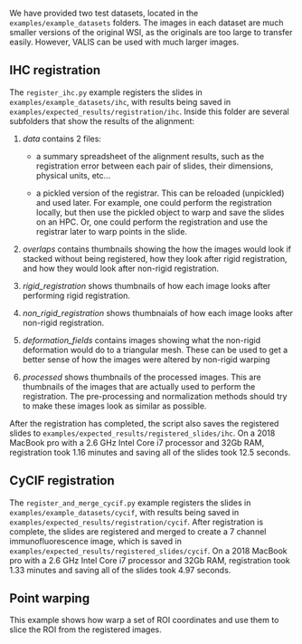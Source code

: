 We have provided two test datasets, located in the `examples/example_datasets` folders. The images in each dataset are much smaller versions of the original WSI, as the originals are too large to transfer easily. However, VALIS can be used with much larger images.

## IHC registration
The `register_ihc.py` example registers the slides in `examples/example_datasets/ihc`, with results being saved in `examples/expected_results/registration/ihc`. Inside this folder are several subfolders that show the results of the alignment:

1. *data* contains 2 files:
    * a summary spreadsheet of the alignment results, such
    as the registration error between each pair of slides, their
    dimensions, physical units, etc...

    * a pickled version of the registrar. This can be reloaded
    (unpickled) and used later. For example, one could perform
    the registration locally, but then use the pickled object
    to warp and save the slides on an HPC. Or, one could perform
    the registration and use the registrar later to warp
    points in the slide.

2. *overlaps* contains thumbnails showing the how the images
    would look if stacked without being registered, how they
    look after rigid registration, and how they would look
    after non-rigid registration.

3. *rigid_registration* shows thumbnails of how each image
    looks after performing rigid registration.

4. *non_rigid_registration* shows thumbnaials of how each
    image looks after non-rigid registration.

5. *deformation_fields* contains images showing what the
    non-rigid deformation would do to a triangular mesh.
    These can be used to get a better sense of how the
    images were altered by non-rigid warping

6. *processed* shows thumbnails of the processed images.
    This are thumbnails of the images that are actually
    used to perform the registration. The pre-processing
    and normalization methods should try to make these
    images look as similar as possible.

After the registration has completed, the script also saves the registered slides to `examples/expected_results/registered_slides/ihc`. On a 2018 MacBook pro with a 2.6 GHz Intel Core i7 processor and 32Gb RAM, registration took 1.16 minutes and saving all of the slides took 12.5 seconds.

## CyCIF registration
The `register_and_merge_cycif.py` example registers the slides in `examples/example_datasets/cycif`, with results being saved in `examples/expected_results/registration/cycif`. After registration is complete, the slides are registered and merged to create a 7 channel immunofluorescence image, which is saved in `examples/expected_results/registered_slides/cycif`. On a 2018 MacBook pro with a 2.6 GHz Intel Core i7 processor and 32Gb RAM, registration took 1.33 minutes and saving all of the slides took 4.97 seconds.

## Point warping
This example shows how warp a set of ROI coordinates and use them to slice the ROI from the registered images.